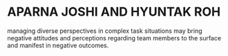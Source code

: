 # APARNA JOSHI AND HYUNTAK ROH

managing diverse perspectives in complex task situations may bring negative attitudes and perceptions regarding team members to the surface and manifest in negative outcomes.